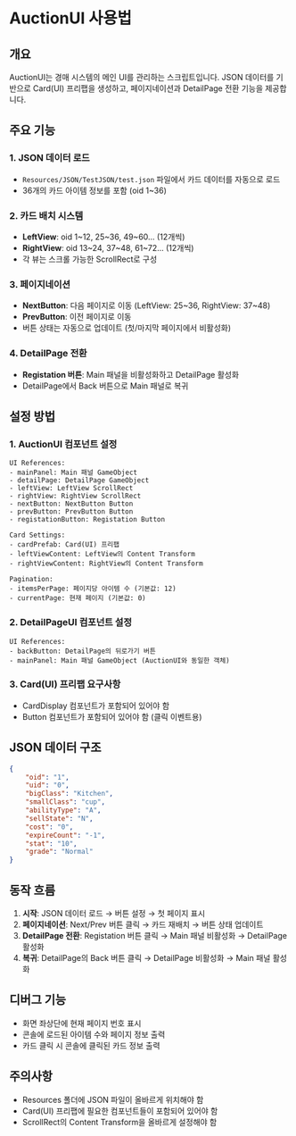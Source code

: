 # AuctionUI 사용법

## 개요
AuctionUI는 경매 시스템의 메인 UI를 관리하는 스크립트입니다. JSON 데이터를 기반으로 Card(UI) 프리팹을 생성하고, 페이지네이션과 DetailPage 전환 기능을 제공합니다.

## 주요 기능

### 1. JSON 데이터 로드
- `Resources/JSON/TestJSON/test.json` 파일에서 카드 데이터를 자동으로 로드
- 36개의 카드 아이템 정보를 포함 (oid 1~36)

### 2. 카드 배치 시스템
- **LeftView**: oid 1~12, 25~36, 49~60... (12개씩)
- **RightView**: oid 13~24, 37~48, 61~72... (12개씩)
- 각 뷰는 스크롤 가능한 ScrollRect로 구성

### 3. 페이지네이션
- **NextButton**: 다음 페이지로 이동 (LeftView: 25~36, RightView: 37~48)
- **PrevButton**: 이전 페이지로 이동
- 버튼 상태는 자동으로 업데이트 (첫/마지막 페이지에서 비활성화)

### 4. DetailPage 전환
- **Registation 버튼**: Main 패널을 비활성화하고 DetailPage 활성화
- DetailPage에서 Back 버튼으로 Main 패널로 복귀

## 설정 방법

### 1. AuctionUI 컴포넌트 설정
```
UI References:
- mainPanel: Main 패널 GameObject
- detailPage: DetailPage GameObject  
- leftView: LeftView ScrollRect
- rightView: RightView ScrollRect
- nextButton: NextButton Button
- prevButton: PrevButton Button
- registationButton: Registation Button

Card Settings:
- cardPrefab: Card(UI) 프리팹
- leftViewContent: LeftView의 Content Transform
- rightViewContent: RightView의 Content Transform

Pagination:
- itemsPerPage: 페이지당 아이템 수 (기본값: 12)
- currentPage: 현재 페이지 (기본값: 0)
```

### 2. DetailPageUI 컴포넌트 설정
```
UI References:
- backButton: DetailPage의 뒤로가기 버튼
- mainPanel: Main 패널 GameObject (AuctionUI와 동일한 객체)
```

### 3. Card(UI) 프리팹 요구사항
- CardDisplay 컴포넌트가 포함되어 있어야 함
- Button 컴포넌트가 포함되어 있어야 함 (클릭 이벤트용)

## JSON 데이터 구조
```json
{
    "oid": "1",
    "uid": "0", 
    "bigClass": "Kitchen",
    "smallClass": "cup",
    "abilityType": "A",
    "sellState": "N",
    "cost": "0",
    "expireCount": "-1",
    "stat": "10",
    "grade": "Normal"
}
```

## 동작 흐름

1. **시작**: JSON 데이터 로드 → 버튼 설정 → 첫 페이지 표시
2. **페이지네이션**: Next/Prev 버튼 클릭 → 카드 재배치 → 버튼 상태 업데이트
3. **DetailPage 전환**: Registation 버튼 클릭 → Main 패널 비활성화 → DetailPage 활성화
4. **복귀**: DetailPage의 Back 버튼 클릭 → DetailPage 비활성화 → Main 패널 활성화

## 디버그 기능
- 화면 좌상단에 현재 페이지 번호 표시
- 콘솔에 로드된 아이템 수와 페이지 정보 출력
- 카드 클릭 시 콘솔에 클릭된 카드 정보 출력

## 주의사항
- Resources 폴더에 JSON 파일이 올바르게 위치해야 함
- Card(UI) 프리팹에 필요한 컴포넌트들이 포함되어 있어야 함
- ScrollRect의 Content Transform을 올바르게 설정해야 함
